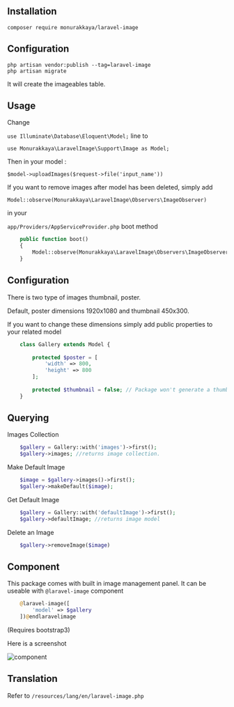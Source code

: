 ## Installation

`composer require monurakkaya/laravel-image`

## Configuration

```
php artisan vendor:publish --tag=laravel-image
php artisan migrate
```

It will create the imageables table. 

## Usage

Change 

`use Illuminate\Database\Eloquent\Model;`  line to

`use Monurakkaya\LaravelImage\Support\Image as Model;` 

Then in your model :

`$model->uploadImages($request->file('input_name'))` 

If you want to remove images after model has been deleted, simply add 

`Model::observe(Monurakkaya\LaravelImage\Observers\ImageObserver)`

in your 

`app/Providers/AppServiceProvider.php` boot method

```php
    public function boot()
    {
        Model::observe(Monurakkaya\LaravelImage\Observers\ImageObserver);
    }
```


## Configuration

There is two type of images thumbnail, poster. 

Default, poster dimensions 1920x1080 and thumbnail 450x300.

If you want to change these dimensions simply add public properties to your related model 

```php
    class Gallery extends Model {
    
        protected $poster = [
            'width' => 800,
            'height' => 800 
        ];
        
        protected $thumbnail = false; // Package won't generate a thumbnail for uploaded images.
    }
```

## Querying

Images Collection
```php
    $gallery = Gallery::with('images')->first();
    $gallery->images; //returns image collection.
```

Make Default Image
```php
    $image = $gallery->images()->first();
    $gallery->makeDefault($image);
```

Get Default Image
```php
    $gallery = Gallery::with('defaultImage')->first();
    $gallery->defaultImage; //returns image model
```
Delete an Image
```php
    $gallery->removeImage($image)
```


## Component
This package comes with built in image management panel. It can be useable with `@laravel-image` component

```php
    @laravel-image([
        'model' => $gallery
    ])@endlaravelimage
```

(Requires bootstrap3)

Here is a screenshot 

![component](http://monurakkaya.com/laravel-image/component.png)

## Translation

Refer to `/resources/lang/en/laravel-image.php`
